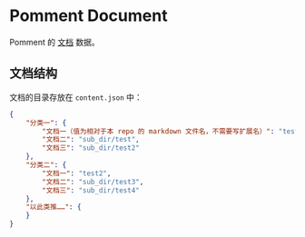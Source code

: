 # Pomment Document

Pomment 的 [文档](https://pomment.org/#!doc) 数据。

## 文档结构

文档的目录存放在 `content.json` 中：

```json
{
    "分类一": {
        "文档一（值为相对于本 repo 的 markdown 文件名，不需要写扩展名）": "test",
        "文档二": "sub_dir/test",
        "文档三": "sub_dir/test2"
    },
    "分类二": {
        "文档一": "test2",
        "文档二": "sub_dir/test3",
        "文档三": "sub_dir/test4"
    },
    "以此类推……": {
    }
}
```
